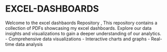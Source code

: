 # EXCEL-DASHBOARDS
Welcome to the excel dashbaords Repository , This repository contains a collection of PDFs showcasing my excel dashboards. Explore our data insights and visualizations to gain a deeper understanding of our analytics.  - Comprehensive data visualizations - Interactive charts and graphs - Real-time data analysis 
